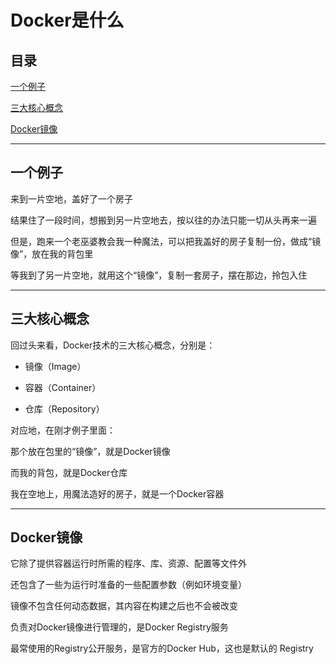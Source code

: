 # Docker是什么

## 目录

[一个例子](#jump1)

[三大核心概念](#jump2)

[Docker镜像](#jump3)

---

<span id="jump1"></span>

## 一个例子

来到一片空地，盖好了一个房子

结果住了一段时间，想搬到另一片空地去，按以往的办法只能一切从头再来一遍

但是，跑来一个老巫婆教会我一种魔法，可以把我盖好的房子复制一份，做成“镜像”，放在我的背包里

等我到了另一片空地，就用这个“镜像”，复制一套房子，摆在那边，拎包入住

---

<span id="jump2"></span>

## 三大核心概念

回过头来看，Docker技术的三大核心概念，分别是：

- 镜像（Image）

- 容器（Container）

- 仓库（Repository）

对应地，在刚才例子里面：

那个放在包里的“镜像”，就是Docker镜像

而我的背包，就是Docker仓库

我在空地上，用魔法造好的房子，就是一个Docker容器

---

<span id="jump3"></span>

## Docker镜像

它除了提供容器运行时所需的程序、库、资源、配置等文件外

还包含了一些为运行时准备的一些配置参数（例如环境变量）

镜像不包含任何动态数据，其内容在构建之后也不会被改变

负责对Docker镜像进行管理的，是Docker Registry服务

最常使用的Registry公开服务，是官方的Docker Hub，这也是默认的 Registry
